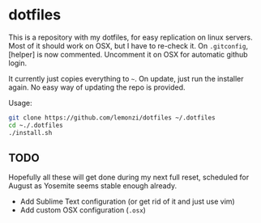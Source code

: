 dotfiles
========

This is a repository with my dotfiles, for easy replication on linux servers.
Most of it should work on OSX, but I have to re-check it. On `.gitconfig`,
[helper] is now commented. Uncomment it on OSX for automatic github login.

It currently just copies everything to `~`. On update, just run the installer
again. No easy way of updating the repo is provided.

Usage:

```bash
git clone https://github.com/lemonzi/dotfiles ~/.dotfiles
cd ~./.dotfiles
./install.sh
````

TODO
----

Hopefully all these will get done during my next full reset, scheduled for August 
as Yosemite seems stable enough already.

* Add Sublime Text configuration (or get rid of it and just use vim)
* Add custom OSX configuration (`.osx`)

